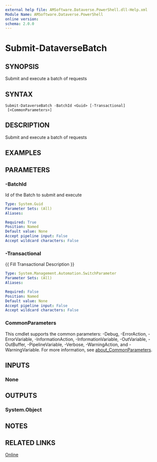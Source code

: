 ```yaml
---
external help file: AMSoftware.Dataverse.PowerShell.dll-Help.xml
Module Name: AMSoftware.Dataverse.PowerShell
online version:
schema: 2.0.0
---
```


# Submit-DataverseBatch

## SYNOPSIS
Submit and execute a batch of requests

## SYNTAX

```
Submit-DataverseBatch -BatchId <Guid> [-Transactional] 
 [<CommonParameters>]
```

## DESCRIPTION
Submit and execute a batch of requests

## EXAMPLES

## PARAMETERS

### -BatchId
Id of the Batch to submit and execute

```yaml
Type: System.Guid
Parameter Sets: (All)
Aliases:

Required: True
Position: Named
Default value: None
Accept pipeline input: False
Accept wildcard characters: False
```

### -Transactional
{{ Fill Transactional Description }}

```yaml
Type: System.Management.Automation.SwitchParameter
Parameter Sets: (All)
Aliases:

Required: False
Position: Named
Default value: None
Accept pipeline input: False
Accept wildcard characters: False
```

### CommonParameters
This cmdlet supports the common parameters: -Debug, -ErrorAction, -ErrorVariable, -InformationAction, -InformationVariable, -OutVariable, -OutBuffer, -PipelineVariable, -Verbose, -WarningAction, and -WarningVariable. For more information, see [about_CommonParameters](http://go.microsoft.com/fwlink/?LinkID=113216).

## INPUTS

### None
## OUTPUTS

### System.Object
## NOTES

## RELATED LINKS

[Online](https://github.com/AMSoftwareNL/DataversePowershell/blob/main/docs/Submit-DataverseBatch.md)


